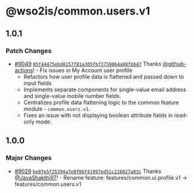 # @wso2is/common.users.v1

## 1.0.1

### Patch Changes

- [#9049](https://github.com/wso2/identity-apps/pull/9049) [`05f44475ebd8157f81a305fbf3759864a98fbb47`](https://github.com/wso2/identity-apps/commit/05f44475ebd8157f81a305fbf3759864a98fbb47) Thanks [@github-actions](https://github.com/apps/github-actions)! - Fix issues in My Account user profile
  - Refactors how user profile data is flattened and passed down to input fields
  - Implements separate components for single-value email address and single-value mobile number fields.
  - Centralizes profile data flattening logic to the common feature module - `common.users.v1`.
  - Fixes an issue with not displaying boolean attribute fields in read-only mode.

## 1.0.0

### Major Changes

- [#9029](https://github.com/wso2/identity-apps/pull/9029) [`be07e5f25394a7e0f06f41997ed51c226027a03c`](https://github.com/wso2/identity-apps/commit/be07e5f25394a7e0f06f41997ed51c226027a03c) Thanks [@JayaShakthi97](https://github.com/JayaShakthi97)! - Rename feature: features/common.ui.profile.v1 -> features/common.users.v1
